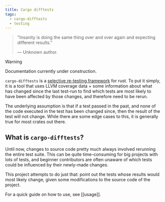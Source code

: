 ```yaml
---
title: Cargo difftests
tags:
  - cargo-difftests
  - testing
---
```


> "Insanity is doing the same thing over and over again and expecting different results."
>
> &#8212; Unknown author.


>[!warning]
> Documentation currently under construction.


`cargo-difftests` is a [selective re-testing framework][selective-retesting-wikipedia] for rust. To put it simply, it is a tool that uses LLVM coverage data + some information about what has changed since the last test-run to find which tests are most likely to have been affected by those changes, and therefore need to be rerun.

The underlying assumption is that if a test passed in the past, and none of the code executed in the test has been changed since, then the result of the test will not change. While there are some edge cases to this, it is generally true for most crates out there.

## What is `cargo-difftests`?

Until now, changes to source code pretty much always involved rerunning the entire test suite. This can be quite time-consuming for big projects with lots of tests, and beginner contributors are often unaware of which tests could be influenced by their newly-made changes.

This project attempts to do just that: point out the tests whose results would most likely change, given some modifications to the source code of the project.

For a quick guide on how to use, see [[usage]].


[selective-retesting-wikipedia]: https://en.wikipedia.org/wiki/Regression_testing#Regression_test_selection